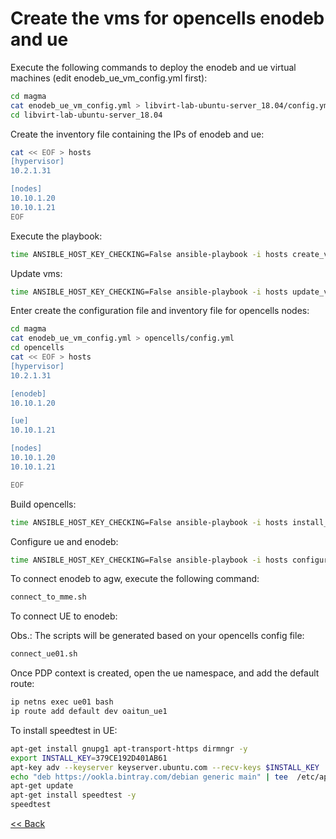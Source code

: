 # Create the vms for opencells enodeb and ue

Execute the following commands to deploy the enodeb and ue virtual machines (edit enodeb_ue_vm_config.yml first):

```bash
cd magma
cat enodeb_ue_vm_config.yml > libvirt-lab-ubuntu-server_18.04/config.yml
cd libvirt-lab-ubuntu-server_18.04
```

Create the inventory file containing the IPs of enodeb and ue:

```bash
cat << EOF > hosts
[hypervisor]
10.2.1.31

[nodes]
10.10.1.20
10.10.1.21
EOF
```

Execute the playbook:
``` bash 
time ANSIBLE_HOST_KEY_CHECKING=False ansible-playbook -i hosts create_vm.yml
```

Update vms:
``` bash 
time ANSIBLE_HOST_KEY_CHECKING=False ansible-playbook -i hosts update_vm.yml
```

Enter create the configuration file and inventory file for opencells nodes:
```bash
cd magma
cat enodeb_ue_vm_config.yml > opencells/config.yml
cd opencells
cat << EOF > hosts
[hypervisor]
10.2.1.31

[enodeb]
10.10.1.20

[ue]
10.10.1.21

[nodes]
10.10.1.20
10.10.1.21

EOF
```

Build opencells:
``` bash 
time ANSIBLE_HOST_KEY_CHECKING=False ansible-playbook -i hosts install_opencells.yml
```


Configure ue and enodeb:
``` bash 
time ANSIBLE_HOST_KEY_CHECKING=False ansible-playbook -i hosts configure.yml
```


To connect enodeb to agw, execute the following command:
```bash
connect_to_mme.sh
```

To connect UE to enodeb:

Obs.:  The scripts will be generated based on your opencells config file:
```bash
connect_ue01.sh
```

Once PDP context is created, open the ue namespace, and add the default route:
```bash
ip netns exec ue01 bash
ip route add default dev oaitun_ue1
```

To install speedtest in UE:
```bash
apt-get install gnupg1 apt-transport-https dirmngr -y
export INSTALL_KEY=379CE192D401AB61
apt-key adv --keyserver keyserver.ubuntu.com --recv-keys $INSTALL_KEY
echo "deb https://ookla.bintray.com/debian generic main" | tee  /etc/apt/sources.list.d/speedtest.list
apt-get update
apt-get install speedtest -y
speedtest
```

[<< Back](../README.md)